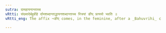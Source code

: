 ```yaml
---
sutra: दामहायनान्ताच्च
vRtti: संख्यादेर्बहुव्रीहे र्दामशब्दान्ताद्धायनशब्दान्ताच्च स्त्रियां ङीप् प्रत्ययो भवति ॥
vRtti_eng: The affix ¬ङीप् comes, in the feminine, after a _Bahuvrihi_ compound beginning with a Numeral, and ending with the words _daman_ 'a rope', and _hayana_ 'a year'.

---
```

